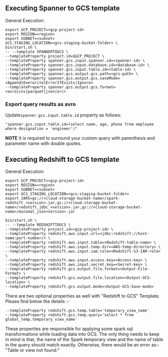 ## Executing Spanner to GCS template

General Execution:

```
export GCP_PROJECT=<gcp-project-id>
export REGION=<region>
export SUBNET=<subnet>
GCS_STAGING_LOCATION=<gcs-staging-bucket-folder> \
bin/start.sh \
-- --template SPANNERTOGCS \
--templateProperty project.id=$GCP_PROJECT \
--templateProperty spanner.gcs.input.spanner.id=<spanner-id> \
--templateProperty spanner.gcs.input.database.id=<database-id> \
--templateProperty spanner.gcs.input.table.id=<table-id> \
--templateProperty spanner.gcs.output.gcs.path=<gcs-path> \
--templateProperty spanner.gcs.output.gcs.saveMode=<Append|Overwrite|ErrorIfExists|Ignore>
--templateProperty spanner.gcs.output.gcs.format=<avro|csv|parquet|json|orc>
```

### Export query results as avro
Update`spanner.gcs.input.table.id` property as follows:
```
"spanner.gcs.input.table.id=(select name, age, phone from employee where designation = 'engineer')"
```

**NOTE** It is required to surround your custom query with parenthesis and parameter name with double quotes.


## Executing Redshift to GCS template

General Execution:

```
export GCP_PROJECT=<gcp-project-id> 
export REGION=<region>  
export SUBNET=<subnet>   
export GCS_STAGING_LOCATION=<gcs-staging-bucket-folder> 
export JARS=gs://<cloud-storage-bucket-name>/spark-redshift_<version>.jar,gs://<cloud-storage-bucket-name>/redshift_jdbc_<version>.jar,gs://<cloud-storage-bucket-name>/minimal_json<version>.jar

bin/start.sh \
-- --template REDSHIFTTOGCS \
--templateProperty project.id=<gcp-project-id> \
--templateProperty redshift.aws.input.url=<jdbc:redshift://host-name:port-number/> \
--templateProperty redshift.aws.input.table=<Redshift-table-name> \
--templateProperty redshift.aws.input.temp.dir=<AWS-temp-directory> \
--templateProperty redshift.aws.input.iam.role=<Redshift-S3-IAM-role> \
--templateProperty redshift.aws.input.access.key=<Access-key> \
--templateProperty redshift.aws.input.secret.key=<Secret-key> \
--templateProperty redshift.gcs.output.file.format=<Output-File-Format> \
--templateProperty redshift.gcs.output.file.location=<Output-GCS-location> \
--templateProperty redshift.gcs.output.mode=<Output-GCS-Save-mode>
```

There are two optional properties as well with "Redshift to GCS" Template. Please find below the details :-

```
--templateProperty redshift.gcs.temp.table='temporary_view_name' 
--templateProperty redshift.gcs.temp.query='select * from global_temp.temporary_view_name'
```
These properties are responsible for applying some spark sql transformations while loading data into GCS.
The only thing needs to keep in mind is that, the name of the Spark temporary view and the name of table in the query should match exactly. Otherwise, there would be an error as:- "Table or view not found:"
